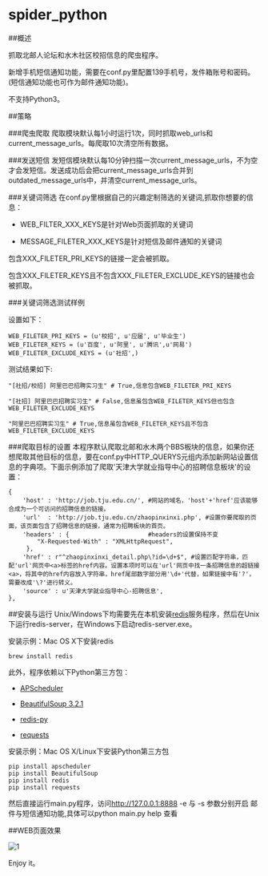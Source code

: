 spider_python
=============
##概述

抓取北邮人论坛和水木社区校招信息的爬虫程序。

新增手机短信通知功能，需要在conf.py里配置139手机号，发件箱账号和密码。(短信通知功能也可作为邮件通知功能)。

不支持Python3。

##策略

###爬虫爬取
爬取模块默认每1小时运行1次，同时抓取web_urls和current_message_urls。每爬取10次清空所有数据。

###发送短信
发短信模块默认每10分钟扫描一次current_message_urls，不为空才会发短信。发送成功后会把current_message_urls合并到outdated_message_urls中，并清空current_message_urls。

###关键词筛选
在conf.py里根据自己的兴趣定制筛选的关键词,抓取你想要的信息：

* WEB_FILTER_XXX_KEYS是针对Web页面抓取的关键词

* MESSAGE_FILETER_XXX_KEYS是针对短信及邮件通知的关键词


包含XXX_FILETER_PRI_KEYS的链接一定会被抓取。
  
包含XXX_FILETER_KEYS且不包含XXX_FILETER_EXCLUDE_KEYS的链接也会被抓取。

###关键词筛选测试样例

设置如下：
    
    WEB_FILETER_PRI_KEYS = (u'校招', u'应届', u'毕业生')
    WEB_FILETER_KEYS = (u'百度', u'阿里', u'腾讯',u'网易')
    WEB_FILETER_EXCLUDE_KEYS = (u'社招',)

测试结果如下:
    
    "[社招/校招] 阿里巴巴招聘实习生" # True,信息包含WEB_FILETER_PRI_KEYS 

    "[社招] 阿里巴巴招聘实习生" # False,信息虽包含WEB_FILETER_KEYS但也包含WEB_FILETER_EXCLUDE_KEYS 

    "阿里巴巴招聘实习生" # True,信息虽包含WEB_FILETER_KEYS且不包含WEB_FILETER_EXCLUDE_KEYS 

###爬取目标的设置
本程序默认爬取北邮和水木两个BBS板块的信息，如果你还想爬取其他目标的信息，要在conf.py中HTTP_QUERYS元组内添加新网站设置信息的字典项。下面示例添加了爬取'天津大学就业指导中心的招聘信息板块'的设置：

    {
        'host' : 'http://job.tju.edu.cn/', #网站的域名，'host'+'href'应该能够合成为一个可访问的招聘信息的链接。
        'url'  : 'http://job.tju.edu.cn/zhaopinxinxi.php', #设置你要爬取的页面，该页面包含了招聘信息的链接，通常为招聘板块的首页。
        'headers' : {	                   #headers的设置保持不变
            "X-Requested-With" : "XMLHttpRequest",
         },
        'href' : r"^zhaopinxinxi_detail.php\?id=\d+$", #设置匹配字符串，匹配'url'网页中<a>标签的href内容。设置本项时可以在'url'网页中找一条招聘信息的超链接<a>，将其中的href内容放入字符串，href尾部数字部分用'\d+'代替，如果链接中有'?'，需要改成'\?'进行转义。
        'source' : u'天津大学就业指导中心-招聘信息',
    },
    
##安装与运行
Unix/Windows下均需要先在本机安装[redis](http://redis.io)服务程序，然后在Unix下运行redis-server，在Windows下启动redis-server.exe。

安装示例：Mac OS X下安装redis

    brew install redis

此外，程序依赖以下Python第三方包：

* [APScheduler](http://pythonhosted.org/APScheduler)

* [BeautifulSoup 3.2.1](http://www.crummy.com/software/BeautifulSoup/bs3/documentation.zh.html)

* [redis-py](https://github.com/andymccurdy/redis-py)

* [requests](https://github.com/kennethreitz/requests)

安装示例：Mac OS X/Linux下安装Python第三方包
    
    pip install apscheduler
    pip install BeautifulSoup
    pip install redis
    pip install requests
    
然后直接运行main.py程序，访问<http://127.0.0.1:8888> -e 与 -s 参数分别开启 邮件与短信通知功能,具体可以python main.py help 查看
    
##WEB页面效果

![1](https://lh4.googleusercontent.com/-DdobnB7RIf8/UhTs2OdrPNI/AAAAAAAAAM4/df2OmS0bhV0/w958-h599-no/%25E5%25B1%258F%25E5%25B9%2595%25E5%25BF%25AB%25E7%2585%25A7+2013-08-22+%25E4%25B8%258A%25E5%258D%258812.36.50.png)

Enjoy it。

